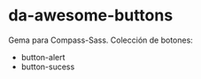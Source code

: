da-awesome-buttons
===============================
Gema para Compass-Sass. Colección de botones:
- button-alert
- button-sucess